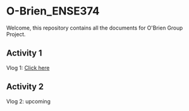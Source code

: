 # O-Brien_ENSE374
Welcome, this repository contains all the documents for O'Brien Group Project. 

<h2>Activity 1</h2>
<p>Vlog 1: <a href='https://www.youtube.com/watch?v=U2Y-dal7ZFc'>Click here</a></p>

<h2>Activity 2</h2>
<p> Vlog 2: upcoming </p>
